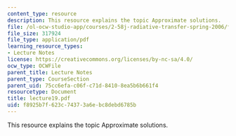 ```yaml
---
content_type: resource
description: This resource explains the topic Approximate solutions.
file: /ol-ocw-studio-app/courses/2-58j-radiative-transfer-spring-2006/f8925b7f623c74373a6ebc8debd6785b_lecture19.pdf
file_size: 317924
file_type: application/pdf
learning_resource_types:
- Lecture Notes
license: https://creativecommons.org/licenses/by-nc-sa/4.0/
ocw_type: OCWFile
parent_title: Lecture Notes
parent_type: CourseSection
parent_uid: 75cc6efa-c06f-c71d-8410-8ea5b6b661f4
resourcetype: Document
title: lecture19.pdf
uid: f8925b7f-623c-7437-3a6e-bc8debd6785b
---
```

This resource explains the topic Approximate solutions.
